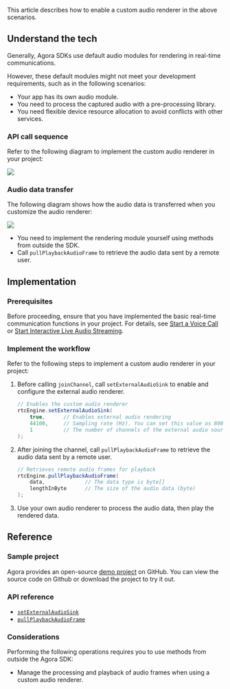 This article describes how to enable a custom audio renderer in the above scenarios.

## Understand the tech

Generally, Agora SDKs use default audio modules for rendering in real-time communications.

However, these default modules might not meet your development requirements, such as in the following scenarios:

- Your app has its own audio module.
- You need to process the captured audio with a pre-processing library.
- You need flexible device resource allocation to avoid conflicts with other services.


### API call sequence

Refer to the following diagram to implement the custom audio renderer in your project:

![](https://web-cdn.agora.io/docs-files/1569378513078)

### Audio data transfer

The following diagram shows how the audio data is transferred when you customize the audio renderer:

![](https://web-cdn.agora.io/docs-files/1607672594828)

- You need to implement the rendering module yourself using methods from outside the SDK.
- Call `pullPlaybackAudioFrame` to retrieve the audio data sent by a remote user.


## Implementation

### Prerequisites

Before proceeding, ensure that you have implemented the basic real-time communication functions in your project. For details, see [Start a Voice Call](https://docs.agora.io/en/Voice/start_call_audio_android?platform=Android) or [Start Interactive Live Audio Streaming](https://docs.agora.io/en/Interactive%20Broadcast/start_live_audio_android?platform=Android).

### Implement the workflow

Refer to the following steps to implement a custom audio renderer in your project:

1. Before calling `joinChannel`, call `setExternalAudioSink` to enable and configure the external audio renderer.

    ```java
    // Enables the custom audio renderer
    rtcEngine.setExternalAudioSink(
        true,      // Enables external audio rendering
        44100,     // Sampling rate (Hz). You can set this value as 8000, 16000, 32000, 441000, or 48000
        1          // The number of channels of the external audio source. This value must not exceed 2
    );

2. After joining the channel, call `pullPlaybackAudioFrame` to retrieve the audio data sent by a remote user.

    ```java
    // Retrieves remote audio frames for playback
    rtcEngine.pullPlaybackAudioFrame(
        data,             // The data type is byte[]
        lengthInByte      // The size of the audio data (byte)
    );
    ```

3. Use your own audio renderer to process the audio data, then play the rendered data.


## Reference

### Sample project

Agora provides an open-source [demo project](https://github.com/AgoraIO/API-Examples/blob/dev/3.6.200/Android/APIExample/app/src/main/java/io/agora/api/example/examples/advanced/customaudio) on GitHub. You can view the source code on Github or download the project to try it out.

###  API reference

- [`setExternalAudioSink`](https://docs.agora.io/en/Interactive%20Broadcast/API%20Reference/java/classio_1_1agora_1_1rtc_1_1_rtc_engine.html#a270c0607d443790e92cdbd0d45ba1732)
- [`pullPlaybackAudioFrame`](https://docs.agora.io/en/Interactive%20Broadcast/API%20Reference/java/classio_1_1agora_1_1rtc_1_1_rtc_engine.html#ae15064944870692e9a0a59fdc87654c4)


### Considerations

Performing the following operations requires you to use methods from outside the Agora SDK:

- Manage the processing and playback of audio frames when using a custom audio renderer.